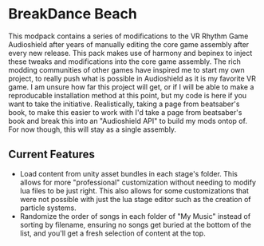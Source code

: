 # BreakDance Beach

This modpack contains a series of modifications to the VR Rhythm Game Audioshield after years of manually editing the core game assembly after every new release. This pack makes use of harmony and bepinex to inject these tweaks and modifications into the core game assembly. The rich modding communities of other games have inspired me to start my own project, to really push what is possible in Audioshield as it is my favorite VR game. I am unsure how far this project will get, or if I will be able to make a reproducable installation method at this point, but my code is here if you want to take the initiative. Realistically, taking a page from beatsaber's book, to make this easier to work with I'd take a page from beatsaber's book and break this into an "Audioshield API" to build my mods ontop of. For now though, this will stay as a single assembly.

## Current Features

- Load content from unity asset bundles in each stage's folder. This allows for more "professional" customization without needing to modify lua files to be just right. This also allows for some customizations that were not possible with just the lua stage editor such as the creation of particle systems.
- Randomize the order of songs in each folder of "My Music" instead of sorting by filename, ensuring no songs get buried at the bottom of the list, and you'll get a fresh selection of content at the top.
